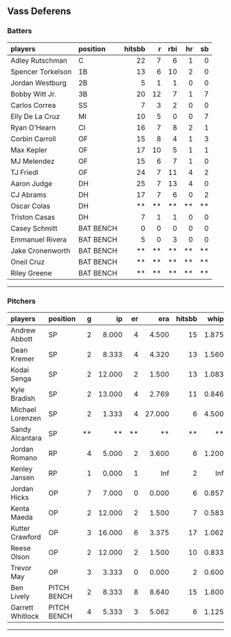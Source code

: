 ## Vass Deferens

### Batters

 
|players           |position  | hitsbb|  r| rbi| hr| sb| 
|:-----------------|:---------|------:|--:|---:|--:|--:| 
|Adley Rutschman   |C         |     22|  7|   6|  1|  0| 
|Spencer Torkelson |1B        |     13|  6|  10|  2|  0| 
|Jordan Westburg   |2B        |      5|  1|   1|  0|  0| 
|Bobby Witt Jr.    |3B        |     20| 12|   7|  1|  7| 
|Carlos Correa     |SS        |      7|  3|   2|  0|  0| 
|Elly De La Cruz   |MI        |     10|  5|   0|  0|  7| 
|Ryan O'Hearn      |CI        |     16|  7|   8|  2|  1| 
|Corbin Carroll    |OF        |     15|  8|   4|  1|  3| 
|Max Kepler        |OF        |     17| 10|   5|  1|  1| 
|MJ Melendez       |OF        |     15|  6|   7|  1|  0| 
|TJ Friedl         |OF        |     24|  7|  11|  4|  2| 
|Aaron Judge       |DH        |     25|  7|  13|  4|  0| 
|CJ Abrams         |DH        |     17|  7|   6|  0|  2| 
|Oscar Colas       |DH        |     **| **|  **| **| **| 
|Triston Casas     |DH        |      7|  1|   1|  0|  0| 
|Casey Schmitt     |BAT BENCH |      0|  0|   0|  0|  0| 
|Emmanuel Rivera   |BAT BENCH |      5|  0|   3|  0|  0| 
|Jake Cronenworth  |BAT BENCH |     **| **|  **| **| **| 
|Oneil Cruz        |BAT BENCH |     **| **|  **| **| **| 
|Riley Greene      |BAT BENCH |     **| **|  **| **| **| 


* * *

### Pitchers

 
|players          |position    |  g|     ip| er|    era| hitsbb|  whip| so|  w| sv| 
|:----------------|:-----------|--:|------:|--:|------:|------:|-----:|--:|--:|--:| 
|Andrew Abbott    |SP          |  2|  8.000|  4|  4.500|     15| 1.875| 12|  0|  0| 
|Dean Kremer      |SP          |  2|  8.333|  4|  4.320|     13| 1.560|  8|  0|  0| 
|Kodai Senga      |SP          |  2| 12.000|  2|  1.500|     13| 1.083| 13|  2|  0| 
|Kyle Bradish     |SP          |  2| 13.000|  4|  2.769|     11| 0.846| 14|  0|  0| 
|Michael Lorenzen |SP          |  2|  1.333|  4| 27.000|      6| 4.500|  1|  0|  1| 
|Sandy Alcantara  |SP          | **|     **| **|     **|     **|    **| **| **| **| 
|Jordan Romano    |RP          |  4|  5.000|  2|  3.600|      6| 1.200|  6|  0|  2| 
|Kenley Jansen    |RP          |  1|  0.000|  1|    Inf|      2|   Inf|  0|  0|  0| 
|Jordan Hicks     |OP          |  7|  7.000|  0|  0.000|      6| 0.857|  8|  0|  0| 
|Kenta Maeda      |OP          |  2| 12.000|  2|  1.500|      7| 0.583| 16|  2|  0| 
|Kutter Crawford  |OP          |  3| 16.000|  6|  3.375|     17| 1.062| 21|  0|  0| 
|Reese Olson      |OP          |  2| 12.000|  2|  1.500|     10| 0.833| 12|  2|  0| 
|Trevor May       |OP          |  3|  3.333|  0|  0.000|      2| 0.600|  5|  0|  1| 
|Ben Lively       |PITCH BENCH |  2|  8.333|  8|  8.640|     15| 1.800|  8|  0|  0| 
|Garrett Whitlock |PITCH BENCH |  4|  5.333|  3|  5.062|      6| 1.125|  4|  0|  0| 


* * *


